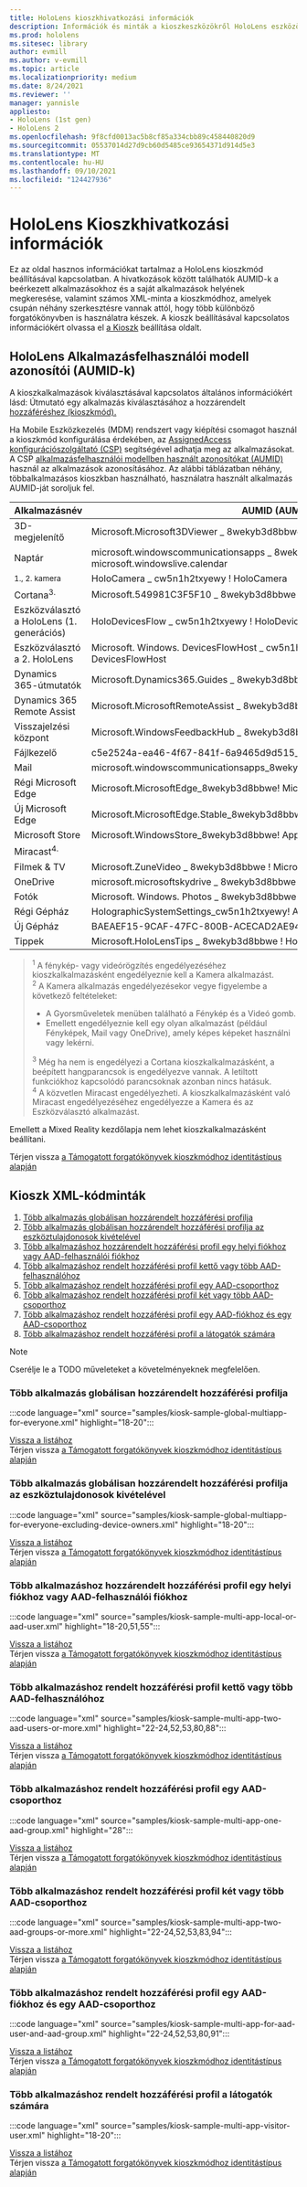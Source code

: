 ```yaml
---
title: HoloLens kioszkhivatkozási információk
description: Információk és minták a kioszkeszközökről HoloLens eszközökön.
ms.prod: hololens
ms.sitesec: library
author: evmill
ms.author: v-evmill
ms.topic: article
ms.localizationpriority: medium
ms.date: 8/24/2021
ms.reviewer: ''
manager: yannisle
appliesto:
- HoloLens (1st gen)
- HoloLens 2
ms.openlocfilehash: 9f8cfd0013ac5b8cf85a334cbb89c458440820d9
ms.sourcegitcommit: 05537014d27d9cb60d5485ce93654371d914d5e3
ms.translationtype: MT
ms.contentlocale: hu-HU
ms.lasthandoff: 09/10/2021
ms.locfileid: "124427936"
---
```

# <a name="hololens-kiosk-reference-information"></a>HoloLens Kioszkhivatkozási információk

Ez az oldal hasznos információkat tartalmaz a HoloLens kioszkmód beállításával kapcsolatban. A hivatkozások között találhatók AUMID-k a beérkezett alkalmazásokhoz és a saját alkalmazások helyének megkeresése, valamint számos XML-minta a kioszkmódhoz, amelyek csupán néhány szerkesztésre vannak attól, hogy több különböző forgatókönyvben is használatra készek. A kioszk beállításával kapcsolatos információkért olvassa el [a Kioszk](hololens-kiosk.md) beállítása oldalt.

## <a name="hololens-application-user-model-ids-aumids"></a>HoloLens Alkalmazásfelhasználói modell azonosítói (AUMID-k)  

A kioszkalkalmazások kiválasztásával kapcsolatos általános információkért lásd: Útmutató egy alkalmazás kiválasztásához a hozzárendelt [hozzáféréshez (kioszkmód).](/windows/configuration/guidelines-for-assigned-access-app)

Ha Mobile Eszközkezelés (MDM) rendszert vagy kiépítési csomagot használ a kioszkmód konfigurálása érdekében, az [AssignedAccess konfigurációszolgáltató (CSP)](/windows/client-management/mdm/assignedaccess-csp) segítségével adhatja meg az alkalmazásokat. A CSP [alkalmazásfelhasználói modellben használt azonosítókat (AUMID)](/windows/configuration/find-the-application-user-model-id-of-an-installed-app) használ az alkalmazások azonosításához. Az alábbi táblázatban néhány, többalkalmazásos kioszkban használható, használatra használt alkalmazás AUMID-ját soroljuk fel.

<a id="aumids"></a>

|Alkalmazásnév |AUMID (AUMID) |
| --- | --- |
|3D-megjelenítő |Microsoft.Microsoft3DViewer \_ 8wekyb3d8bbwe \! Microsoft.Microsoft3DViewer |
|Naptár |microsoft.windowscommunicationsapps \_ 8wekyb3d8bbwe \! microsoft.windowslive.calendar |
|<sup>1., 2. kamera</sup> |HoloCamera \_ cw5n1h2txyewy \! HoloCamera |
|Cortana<sup>3.</sup> |Microsoft.549981C3F5F10 \_ 8wekyb3d8bbwe \! alkalmazás |
|Eszközválasztó a HoloLens (1. generációs) |HoloDevicesFlow \_ cw5n1h2txyewy \! HoloDevicesFlow |
|Eszközválasztó a 2. HoloLens |Microsoft. Windows. DevicesFlowHost \_ cw5n1h2txyewy \! Microsoft.Windows. DevicesFlowHost |
|Dynamics 365-útmutatók |Microsoft.Dynamics365.Guides \_ 8wekyb3d8bbwe \! MicrosoftGuides |
|Dynamics 365 Remote Assist |Microsoft.MicrosoftRemoteAssist \_ 8wekyb3d8bbwe \! Microsoft.RemoteAssist |
|Visszajelzési &nbsp; központ |Microsoft.WindowsFeedbackHub \_ 8wekyb3d8bbwe \! App |
|Fájlkezelő |c5e2524a-ea46-4f67-841f-6a9465d9d515_cw5n1h2txyewy! App |
|Mail |microsoft.windowscommunicationsapps_8wekyb3d8bbwe!microsoft.windowslive.mail |
|Régi Microsoft Edge |Microsoft.MicrosoftEdge_8wekyb3d8bbwe! MicrosoftEdge |
|Új Microsoft Edge |Microsoft.MicrosoftEdge.Stable_8wekyb3d8bbwe! MSEDGE |
|Microsoft Store |Microsoft.WindowsStore_8wekyb3d8bbwe! App |
|Miracast<sup>4.</sup> | &nbsp; |
|Filmek & TV |Microsoft.ZuneVideo \_ 8wekyb3d8bbwe \! Microsoft.ZuneVideo |
|OneDrive |microsoft.microsoftskydrive \_ 8wekyb3d8bbwe \! App |
|Fotók |Microsoft. Windows. Photos \_ 8wekyb3d8bbwe \! App |
|Régi Gépház |HolographicSystemSettings_cw5n1h2txyewy! App |
|Új Gépház |BAEAEF15-9CAF-47FC-800B-ACECAD2AE94B_cw5n1h2txyewy! App |
|Tippek |Microsoft.HoloLensTips \_ 8wekyb3d8bbwe \! HoloLensTips |

> <sup>1</sup> A fénykép- vagy videórögzítés engedélyezéséhez kioszkalkalmazásként engedélyeznie kell a Kamera alkalmazást.  
> <sup>2</sup> A Kamera alkalmazás engedélyezésekor vegye figyelembe a következő feltételeket:
> - A Gyorsműveletek menüben található a Fénykép és a Videó gomb.
> - Emellett engedélyeznie kell egy olyan alkalmazást (például Fényképek, Mail vagy OneDrive), amely képes képeket használni vagy lekérni.  
>  
> <sup>3</sup> Még ha nem is engedélyezi a Cortana kioszkalkalmazásként, a beépített hangparancsok is engedélyezve vannak. A letiltott funkciókhoz kapcsolódó parancsoknak azonban nincs hatásuk.  
> <sup>4</sup> A közvetlen Miracast engedélyezheti. A kioszkalkalmazásként való Miracast engedélyezéséhez engedélyezze a Kamera és az Eszközválasztó alkalmazást.

Emellett a Mixed Reality kezdőlapja nem lehet kioszkalkalmazásként beállítani.

Térjen vissza [a Támogatott forgatókönyvek kioszkmódhoz identitástípus alapján](hololens-kiosk.md#supported-scenarios-for-kiosk-mode-based-on-identity-type)

## <a name="kiosk-xml-code-samples"></a>Kioszk XML-kódminták

1. [Több alkalmazás globálisan hozzárendelt hozzáférési profilja](#multiple-app-global-assigned-access-profile)
1. [Több alkalmazás globálisan hozzárendelt hozzáférési profilja az eszköztulajdonosok kivételével](#multiple-app-global-assigned-access-profile-excluding-device-owners)
1. [Több alkalmazáshoz hozzárendelt hozzáférési profil egy helyi fiókhoz vagy AAD-felhasználói fiókhoz](#multiple-app-assigned-access-profile-for-a-local-account-or-aad-user-account)
1. [Több alkalmazáshoz rendelt hozzáférési profil kettő vagy több AAD-felhasználóhoz](#multiple-app-assigned-access-profiles-for-two-aad-users-or-more)
1. [Több alkalmazáshoz rendelt hozzáférési profil egy AAD-csoporthoz](#multiple-app-assigned-access-profile-for-one-aad-group)
1. [Több alkalmazáshoz rendelt hozzáférési profil két vagy több AAD-csoporthoz](#multiple-app-assigned-access-profile-for-two-aad-groups-or-more)
1. [Több alkalmazáshoz rendelt hozzáférési profil egy AAD-fiókhoz és egy AAD-csoporthoz](#multiple-app-assigned-access-profile-for-one-aad-account-and-one-aad-group)
1. [Több alkalmazáshoz rendelt hozzáférési profil a látogatók számára](#multiple-app-assigned-access-profile-for-visitors)

> [!NOTE]
> Cserélje le a TODO műveleteket a követelményeknek megfelelően.

### <a name="multiple-app-global-assigned-access-profile"></a>Több alkalmazás globálisan hozzárendelt hozzáférési profilja

:::code language="xml" source="samples/kiosk-sample-global-multiapp-for-everyone.xml" highlight="18-20":::

[Vissza a listához](#kiosk-xml-code-samples) <br>
Térjen vissza [a Támogatott forgatókönyvek kioszkmódhoz identitástípus alapján](hololens-kiosk.md#supported-scenarios-for-kiosk-mode-based-on-identity-type)

### <a name="multiple-app-global-assigned-access-profile-excluding-device-owners"></a>Több alkalmazás globálisan hozzárendelt hozzáférési profilja az eszköztulajdonosok kivételével

:::code language="xml" source="samples/kiosk-sample-global-multiapp-for-everyone-excluding-device-owners.xml" highlight="18-20":::

[Vissza a listához](#kiosk-xml-code-samples) <br>
Térjen vissza [a Támogatott forgatókönyvek kioszkmódhoz identitástípus alapján](hololens-kiosk.md#supported-scenarios-for-kiosk-mode-based-on-identity-type)

### <a name="multiple-app-assigned-access-profile-for-a-local-account-or-aad-user-account"></a>Több alkalmazáshoz hozzárendelt hozzáférési profil egy helyi fiókhoz vagy AAD-felhasználói fiókhoz

:::code language="xml" source="samples/kiosk-sample-multi-app-local-or-aad-user.xml" highlight="18-20,51,55":::

[Vissza a listához](#kiosk-xml-code-samples) <br>
Térjen vissza [a Támogatott forgatókönyvek kioszkmódhoz identitástípus alapján](hololens-kiosk.md#supported-scenarios-for-kiosk-mode-based-on-identity-type)

### <a name="multiple-app-assigned-access-profiles-for-two-aad-users-or-more"></a>Több alkalmazáshoz rendelt hozzáférési profil kettő vagy több AAD-felhasználóhoz

:::code language="xml" source="samples/kiosk-sample-multi-app-two-aad-users-or-more.xml" highlight="22-24,52,53,80,88":::

[Vissza a listához](#kiosk-xml-code-samples) <br>
Térjen vissza [a Támogatott forgatókönyvek kioszkmódhoz identitástípus alapján](hololens-kiosk.md#supported-scenarios-for-kiosk-mode-based-on-identity-type)

### <a name="multiple-app-assigned-access-profile-for-one-aad-group"></a>Több alkalmazáshoz rendelt hozzáférési profil egy AAD-csoporthoz

:::code language="xml" source="samples/kiosk-sample-multi-app-one-aad-group.xml" highlight="28":::

[Vissza a listához](#kiosk-xml-code-samples) <br>
Térjen vissza [a Támogatott forgatókönyvek kioszkmódhoz identitástípus alapján](hololens-kiosk.md#supported-scenarios-for-kiosk-mode-based-on-identity-type)

### <a name="multiple-app-assigned-access-profile-for-two-aad-groups-or-more"></a>Több alkalmazáshoz rendelt hozzáférési profil két vagy több AAD-csoporthoz

:::code language="xml" source="samples/kiosk-sample-multi-app-two-aad-groups-or-more.xml" highlight="22-24,52,53,83,94":::

[Vissza a listához](#kiosk-xml-code-samples) <br>
Térjen vissza [a Támogatott forgatókönyvek kioszkmódhoz identitástípus alapján](hololens-kiosk.md#supported-scenarios-for-kiosk-mode-based-on-identity-type)

### <a name="multiple-app-assigned-access-profile-for-one-aad-account-and-one-aad-group"></a>Több alkalmazáshoz rendelt hozzáférési profil egy AAD-fiókhoz és egy AAD-csoporthoz

:::code language="xml" source="samples/kiosk-sample-multi-app-for-aad-user-and-aad-group.xml" highlight="22-24,52,53,80,91":::

[Vissza a listához](#kiosk-xml-code-samples) <br>
Térjen vissza [a Támogatott forgatókönyvek kioszkmódhoz identitástípus alapján](hololens-kiosk.md#supported-scenarios-for-kiosk-mode-based-on-identity-type)

### <a name="multiple-app-assigned-access-profile-for-visitors"></a>Több alkalmazáshoz rendelt hozzáférési profil a látogatók számára

:::code language="xml" source="samples/kiosk-sample-multi-app-visitor-user.xml" highlight="18-20":::

[Vissza a listához](#kiosk-xml-code-samples) <br>
Térjen vissza [a Támogatott forgatókönyvek kioszkmódhoz identitástípus alapján](hololens-kiosk.md#supported-scenarios-for-kiosk-mode-based-on-identity-type)
